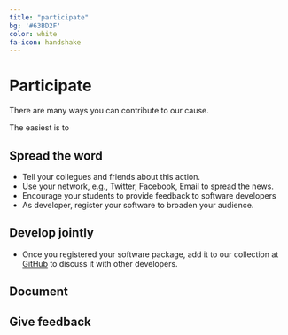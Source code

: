 ```yaml
---
title: "participate"
bg: '#63BD2F'
color: white
fa-icon: handshake
---
```


# Participate

There are many ways you can contribute to our cause. 

The easiest is to

## Spread the word

* Tell your collegues and friends about this action.
* Use your network, e.g., Twitter, Facebook, Email to spread the news.
* Encourage your students to provide feedback to software developers
* As developer, register your software to broaden your audience. 

## Develop jointly

* Once you registered your software package, add it to our collection at [GitHub](https://github.com/Fluorescence-Tools) to discuss it with other developers.

## Document

## Give feedback


